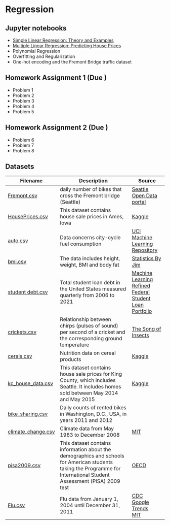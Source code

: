 # Regression

## Jupyter notebooks

- [Simple Linear Regression: Theory and Examples](https://nbviewer.jupyter.org/github/um-perez-alvaro/Data-Science-Theory/blob/master/Jupyter%20Notebooks/Regression/notebooks/Simple%20Linear%20Regression.ipynb)
- [Multiple Linear Regression: Predicting House Prices](https://github.com/um-perez-alvaro/Data-Science-Theory/blob/master/Jupyter%20Notebooks/Regression/notebooks/Predicting%20house%20prices.ipynb)
- Polynomial Regression
- Overfitting and Regularization
- One-hot encoding and the Fremont Bridge traffic dataset

## Homework Assignment 1 (Due )
- Problem 1
- Problem 2
- Problem 3
- Problem 4
- Problem 5

## Homework Assignment 2 (Due )
- Problem 6
- Problem 7
- Problem 8

## Datasets

Filename | Description |  Source
--- | --- |  --- 
[Fremont.csv](https://raw.githubusercontent.com/um-perez-alvaro/Data-Science-Theory/master/Data/Fremont.csv) | daily number of bikes that cross the Fremont bridge (Seattle) | [Seattle Open Data portal](https://data.seattle.gov/)
[HousePrices.csv](https://raw.githubusercontent.com/um-perez-alvaro/Data-Science-Theory/master/Data/HousePrice.csv) | This dataset contains house sale prices in Ames, Iowa | [Kaggle](https://www.kaggle.com/c/house-prices-advanced-regression-techniques/overview)
[auto.csv](https://raw.githubusercontent.com/um-perez-alvaro/Data-Science-Theory/master/Data/auto.csv) | Data concerns city-cycle fuel consumption | [UCI Machine Learning Repository](https://archive.ics.uci.edu/ml/datasets/auto+mpg)
[bmi.csv](https://raw.githubusercontent.com/um-perez-alvaro/Data-Science-Theory/master/Data/bmi.csv) | The data includes height, weight, BMI and body fat | [Statistics By Jim](https://statisticsbyjim.com/regression/predictions-regression/)
[student debt.csv](https://raw.githubusercontent.com/um-perez-alvaro/Data-Science-Theory/master/Data/student%20debt.csv) | Total student loan debt in the United States measured quarterly from 2006 to 2021 | [Machine Learning Refined](https://github.com/nrchade/mlrefined) <br> [Federal Student Loan Portfolio](https://data.ed.gov/dataset/federal-student-loan-portfolio/resources)
[crickets.csv](https://raw.githubusercontent.com/um-perez-alvaro/Data-Science-Theory/master/Data/crickets.csv) | Relationship between chirps (pulses of sound) per second of a cricket and the corresponding ground temperature | [The Song of Insects](https://songsofinsects.com/)
[cerals.csv](https://raw.githubusercontent.com/um-perez-alvaro/Data-Science-Theory/master/Data/cereals.csv) | Nutrition data on cereal products | [Kaggle](https://www.kaggle.com/crawford/80-cereals)
[kc_house_data.csv](https://raw.githubusercontent.com/um-perez-alvaro/Data-Science-Theory/master/Data/kc_house_data.csv) | This dataset contains house sale prices for King County, which includes Seattle. It includes homes sold between May 2014 and May 2015 | [Kaggle](https://www.kaggle.com/harlfoxem/housesalesprediction) 
[bike_sharing.csv](https://raw.githubusercontent.com/um-perez-alvaro/Data-Science-Theory/master/Data/bike_sharing.csv) |  Daily counts of rented bikes in Washington, D.C., USA, in years 2011 and 2012 |
[climate_change.csv](https://raw.githubusercontent.com/um-perez-alvaro/Data-Science-Theory/master/Data/climate_change.csv) |  Climate data from May 1983 to December 2008 | [MIT](https://ocw.mit.edu/courses/sloan-school-of-management/15-071-the-analytics-edge-spring-2017/linear-regression/assignment-2/)
[pisa2009.csv](https://raw.githubusercontent.com/um-perez-alvaro/Data-Science-Theory/master/Data/pisa2009.csv) |  This dataset contains information about the demographics and schools for American students taking the  Programme for International Student Assessment (PISA) 2009 test | [OECD](https://www.oecd.org/pisa/)
[Flu.csv](https://raw.githubusercontent.com/um-perez-alvaro/Data-Science-Theory/master/Data/Flu.csv) | Flu data from January 1, 2004 until December 31, 2011 | [CDC](https://www.cdc.gov/flu/weekly/fluactivitysurv.htm) <br> [Google Trends](https://trends.google.com/trends/?geo=US) <br> [MIT](https://ocw.mit.edu/courses/sloan-school-of-management/15-071-the-analytics-edge-spring-2017/linear-regression/assignment-2/detecting-flu-epidemics-via-search-engine-query-data/)

